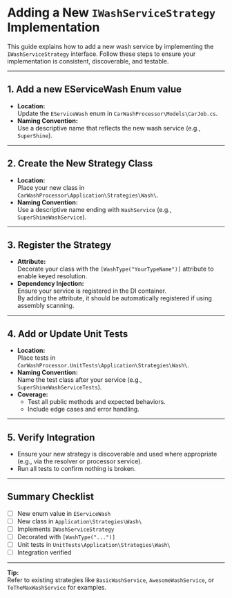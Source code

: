 # Adding a New `IWashServiceStrategy` Implementation

This guide explains how to add a new wash service by implementing the `IWashServiceStrategy` interface. Follow these steps to ensure your implementation is consistent, discoverable, and testable.

---

## 1. Add a new EServiceWash Enum value
- **Location:**  
  Update the `EServiceWash` enum in `CarWashProcessor\Models\CarJob.cs`.
- **Naming Convention:**  
  Use a descriptive name that reflects the new wash service (e.g., `SuperShine`).


---

## 2. Create the New Strategy Class

- **Location:**  
  Place your new class in `CarWashProcessor\Application\Strategies\Wash\`.
- **Naming Convention:**  
  Use a descriptive name ending with `WashService` (e.g., `SuperShineWashService`).


---

## 3. Register the Strategy

- **Attribute:**  
  Decorate your class with the `[WashType("YourTypeName")]` attribute to enable keyed resolution.
- **Dependency Injection:**  
  Ensure your service is registered in the DI container.  
  By adding the attribute, it should be automatically registered if using assembly scanning.


---


## 4. Add or Update Unit Tests

- **Location:**  
  Place tests in `CarWashProcessor.UnitTests\Application\Strategies\Wash\`.
- **Naming Convention:**  
  Name the test class after your service (e.g., `SuperShineWashServiceTests`).
- **Coverage:**  
  - Test all public methods and expected behaviors.
  - Include edge cases and error handling.


---

## 5. Verify Integration

- Ensure your new strategy is discoverable and used where appropriate (e.g., via the resolver or processor service).
- Run all tests to confirm nothing is broken.

---

## Summary Checklist

- [ ] New enum value in `EServiceWash`
- [ ] New class in `Application\Strategies\Wash\`
- [ ] Implements `IWashServiceStrategy`
- [ ] Decorated with `[WashType("...")]`
- [ ] Unit tests in `UnitTests\Application\Strategies\Wash\`
- [ ] Integration verified

---

**Tip:**  
Refer to existing strategies like `BasicWashService`, `AwesomeWashService`, or `ToTheMaxWashService` for examples.
